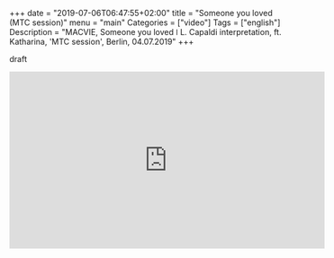 +++
date = "2019-07-06T06:47:55+02:00"
title = "Someone you loved (MTC session)"
menu = "main"
Categories = ["video"]
Tags = ["english"]
Description = "MACVIE, Someone you loved  ǀ  L. Capaldi interpretation, ft. Katharina, 'MTC session', Berlin, 04.07.2019"
+++

draft

<iframe width="560" height="315" src="https://www.youtube.com/embed/UdM2NfQOkiI" frameborder="0" allow="accelerometer; autoplay; encrypted-media; gyroscope; picture-in-picture" allowfullscreen></iframe>


